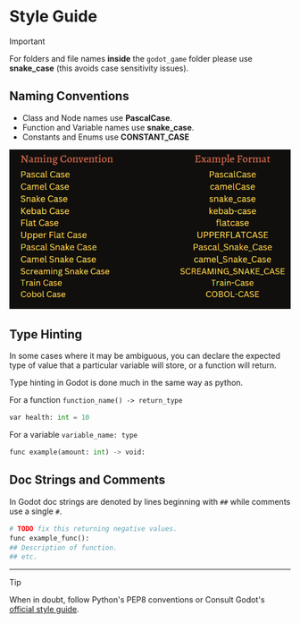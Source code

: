 # Style Guide
> [!IMPORTANT]  
> For folders and file names **inside** the `godot_game` folder please use **snake_case** (this avoids case sensitivity issues).

## Naming Conventions

- Class and Node names use **PascalCase**.
- Function and Variable names use **snake_case**.
- Constants and Enums use **CONSTANT_CASE**

![Case Reference](case%20type.png)

## Type Hinting

In some cases where it may be ambiguous, you can declare the expected type of value that a particular variable will store, or a function will return.

Type hinting in Godot is done much in the same way as python.

For a function `function_name() -> return_type`
```py
var health: int = 10
```
For a variable `variable_name: type`
```py
func example(amount: int) -> void:
```

## Doc Strings and Comments

In Godot doc strings are denoted by lines beginning with `##` while comments use a single `#`.

```python
# TODO fix this returning negative values.
func example_func():
## Description of function.
## etc.
```
---
> [!TIP]
> When in doubt, follow Python's PEP8 conventions or Consult Godot's [official style guide](https://docs.godotengine.org/en/stable/tutorials/scripting/gdscript/gdscript_styleguide.html).
